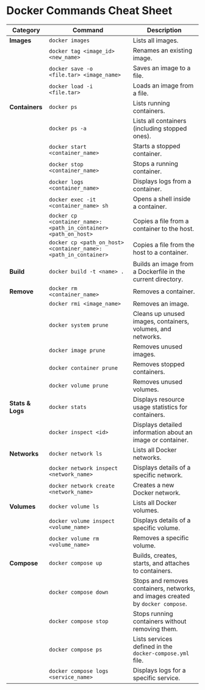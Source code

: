# Docker Commands Cheat Sheet

| **Category**       | **Command**                                        | **Description**                                                                 |
|---------------------|----------------------------------------------------|---------------------------------------------------------------------------------|
| **Images**         | `docker images`                                    | Lists all images.                                                              |
|                    | `docker tag <image_id> <new_name>`                 | Renames an existing image.                                                     |
|                    | `docker save -o <file.tar> <image_name>`           | Saves an image to a file.                                                      |
|                    | `docker load -i <file.tar>`                        | Loads an image from a file.                                                    |
| **Containers**     | `docker ps`                                        | Lists running containers.                                                      |
|                    | `docker ps -a`                                     | Lists all containers (including stopped ones).                                 |
|                    | `docker start <container_name>`                    | Starts a stopped container.                                                    |
|                    | `docker stop <container_name>`                     | Stops a running container.                                                     |
|                    | `docker logs <container_name>`                     | Displays logs from a container.                                                |
|                    | `docker exec -it <container_name> sh`              | Opens a shell inside a container.                                              |
|                    | `docker cp <container_name>:<path_in_container> <path_on_host>` | Copies a file from a container to the host.                                    |
|                    | `docker cp <path_on_host> <container_name>:<path_in_container>` | Copies a file from the host to a container.                                    |
| **Build**          | `docker build -t <name> .`                         | Builds an image from a Dockerfile in the current directory.                    |
| **Remove**         | `docker rm <container_name>`                       | Removes a container.                                                           |
|                    | `docker rmi <image_name>`                          | Removes an image.                                                              |
|                    | `docker system prune`                              | Cleans up unused images, containers, volumes, and networks.                    |
|                    | `docker image prune`                               | Removes unused images.                                                         |
|                    | `docker container prune`                           | Removes stopped containers.                                                    |
|                    | `docker volume prune`                              | Removes unused volumes.                                                        |
| **Stats & Logs**   | `docker stats`                                     | Displays resource usage statistics for containers.                             |
|                    | `docker inspect <id>`                              | Displays detailed information about an image or container.                     |
| **Networks**       | `docker network ls`                                | Lists all Docker networks.                                                     |
|                    | `docker network inspect <network_name>`            | Displays details of a specific network.                                        |
|                    | `docker network create <network_name>`             | Creates a new Docker network.                                                  |
| **Volumes**        | `docker volume ls`                                 | Lists all Docker volumes.                                                      |
|                    | `docker volume inspect <volume_name>`              | Displays details of a specific volume.                                         |
|                    | `docker volume rm <volume_name>`                   | Removes a specific volume.                                                     |
| **Compose**        | `docker compose up`                                | Builds, creates, starts, and attaches to containers.                           |
|                    | `docker compose down`                              | Stops and removes containers, networks, and images created by `docker compose`.|
|                    | `docker compose stop`                              | Stops running containers without removing them.                                |
|                    | `docker compose ps`                                | Lists services defined in the `docker-compose.yml` file.                       |
|                    | `docker compose logs <service_name>`               | Displays logs for a specific service.                                          |
